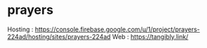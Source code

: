 # prayers
Hosting : https://console.firebase.google.com/u/1/project/prayers-224ad/hosting/sites/prayers-224ad
Web : https://tangibly.link/
